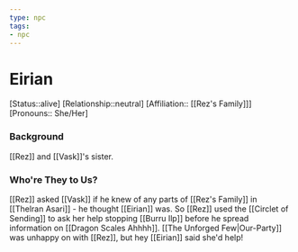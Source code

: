 ```yaml
---
type: npc
tags: 
- npc
---
```


# Eirian
[Status::alive]
[Relationship::neutral]
[Affiliation:: [[Rez's Family]]]
[Pronouns:: She/Her]


### Background
[[Rez]] and [[Vask]]'s sister.

### Who're They to Us?
[[Rez]] asked [[Vask]] if he knew of any parts of [[Rez's Family]] in [[Thelran Asari]] - he thought [[Eirian]] was. So [[Rez]] used the [[Circlet of Sending]] to ask her help stopping [[Burru Ilp]] before he spread information on [[Dragon Scales Ahhhh]]. [[The Unforged Few|Our-Party]] was unhappy on with [[Rez]], but hey [[Eirian]] said she'd help! 